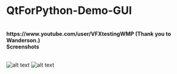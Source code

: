 # QtForPython-Demo-GUI
<br>
<b>
https://www.youtube.com/user/VFXtestingWMP (Thank you to Wanderson.)<br>
Screenshots
<br>
<br>
</b>

![alt text](https://i.hizliresim.com/1lidve.png)
![alt text](https://i.hizliresim.com/tXSrmr.png)
